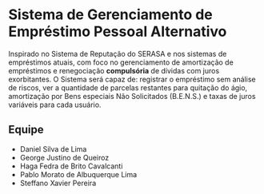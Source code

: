 # Sistema de Gerenciamento de Empréstimo Pessoal Alternativo

Inspirado no Sistema de Reputação do SERASA e nos sistemas de empréstimos atuais, com foco no gerenciamento de amortização de empréstimos e renegociação **compulsória** de dívidas com juros exorbitantes. O Sistema será capaz de: registrar o empréstimo sem análise de riscos, ver a quantidade de parcelas restantes para quitação do ágio, amortização por Bens especiais Não Solicitados (B.E.N.S.) e taxas de juros variáveis para cada usuário.

## Equipe

- Daniel Silva de Lima
- George Justino de Queiroz
- Haga Fedra de Brito Cavalcanti
- Pablo Morato de Albuquerque Lima
- Steffano Xavier Pereira
